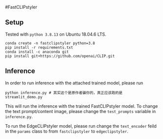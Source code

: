 #FastCLIPstyler

## Setup
Tested with `python 3.8.13` on Ubuntu 18.04.6 LTS.

```
conda create -n fastclipstyler python=3.8
pip install -r requirements.txt
conda install -c anaconda git
pip install git+https://github.com/openai/CLIP.git
```

## Inference


In order to run inference with the attached trained model, please run
```
python inference.py # 其实这个是原作者骗你的，真正应该跑的是 streamlit_demo.py
```

This will run the inference with the trained FastCLIPstyler model.
To change the text prompt/content image, please change the `test_prompts` variable in `inference.py`.

To run the EdgeCLIPstyler model, please run change the `text_encoder` feild in the `params` class to from `fastclipstyler` to `edgeclipstyler`.


